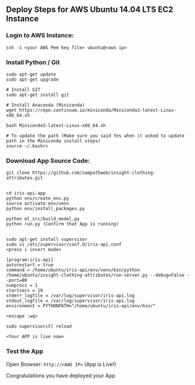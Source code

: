 ## Deploy Steps for AWS Ubuntu 14.04 LTS EC2 Instance

### Login to AWS Instance:

`ssh -i <your AWS Pem key file> ubuntu@<aws ip>`


### Install Python / Git

```
sudo apt-get update
sudo apt-get upgrade

# Install GIT
sudo apt-get install git

# Install Anaconda (Miniconda)
wget https://repo.continuum.io/miniconda/Miniconda3-latest-Linux-x86_64.sh

bash Miniconda3-latest-Linux-x86_64.sh

# To update the path (Make sure you said Yes when it asked to update path in the Miniconda install steps)
source ~/.bashrc
```

### Download App Source Code:

```
git clone https://github.com/sampathweb/insight-clothing-attributes.git


cd iris-api-app
python env/create_env.py
source activate env/venv
python env/install_packages.py

python ml_src/build_model.py
python run.py (Confirm that App is running)


sudo apt-get install supervisor
sudo vi /etc/supervisor/conf.d/iris-api.conf
<press i insert mode>

[program:iris-api]
autorestart = true
command = /home/ubuntu/iris-api/env/venv/bin/python /home/ubuntu/insight-clothing-attributes/run-server.py --debug=False --port=80
numprocs = 1
startsecs = 10
stderr_logfile = /var/log/supervisor/iris-api.log
stdout_logfile = /var/log/supervisor/iris-api.log
environment = PYTHONPATH="/home/ubuntu/iris-api/env/bin/"

<escape :wq>

sudo supervisorctl reload

<Your APP is live now>
```

### Test the App

Open Browser:  `http://<AWS IP>` (App is Live!)

Congratulations you have deployed your App

